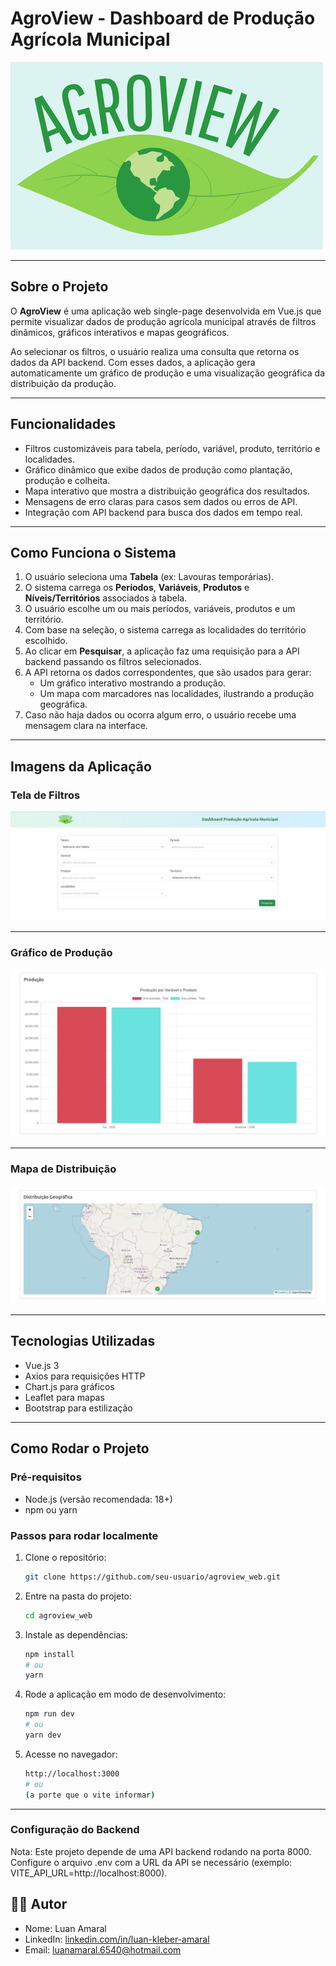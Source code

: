 # AgroView - Dashboard de Produção Agrícola Municipal

![Logo](./src/assets/logo_agroview.png)

---

## Sobre o Projeto

O **AgroView** é uma aplicação web single-page desenvolvida em Vue.js que permite visualizar dados de produção agrícola municipal através de filtros dinâmicos, gráficos interativos e mapas geográficos.

Ao selecionar os filtros, o usuário realiza uma consulta que retorna os dados da API backend. Com esses dados, a aplicação gera automaticamente um gráfico de produção e uma visualização geográfica da distribuição da produção.

---

## Funcionalidades

- Filtros customizáveis para tabela, período, variável, produto, território e localidades.
- Gráfico dinâmico que exibe dados de produção como plantação, produção e colheita.
- Mapa interativo que mostra a distribuição geográfica dos resultados.
- Mensagens de erro claras para casos sem dados ou erros de API.
- Integração com API backend para busca dos dados em tempo real.

---

## Como Funciona o Sistema

1. O usuário seleciona uma **Tabela** (ex: Lavouras temporárias).
2. O sistema carrega os **Períodos**, **Variáveis**, **Produtos** e **Níveis/Territórios** associados à tabela.
3. O usuário escolhe um ou mais períodos, variáveis, produtos e um território.
4. Com base na seleção, o sistema carrega as localidades do território escolhido.
5. Ao clicar em **Pesquisar**, a aplicação faz uma requisição para a API backend passando os filtros selecionados.
6. A API retorna os dados correspondentes, que são usados para gerar:
   - Um gráfico interativo mostrando a produção.
   - Um mapa com marcadores nas localidades, ilustrando a produção geográfica.
7. Caso não haja dados ou ocorra algum erro, o usuário recebe uma mensagem clara na interface.

---

## Imagens da Aplicação

### Tela de Filtros

![Tela de Filtros](./src/assets/imagem_filtros.png)

---

### Gráfico de Produção

![Gráfico de Produção](./src/assets/imagem_grafico.png)

---

### Mapa de Distribuição

![Mapa de Distribuição](./src/assets/imagem_mapa.png)

---

## Tecnologias Utilizadas

- Vue.js 3
- Axios para requisições HTTP
- Chart.js para gráficos
- Leaflet para mapas
- Bootstrap para estilização

---

## Como Rodar o Projeto

### Pré-requisitos

- Node.js (versão recomendada: 18+)
- npm ou yarn

### Passos para rodar localmente

1. Clone o repositório:
   ```bash
   git clone https://github.com/seu-usuario/agroview_web.git
   ```
2. Entre na pasta do projeto:

   ```bash
   cd agroview_web

   ```

3. Instale as dependências:

   ```bash
   npm install
   # ou
   yarn

   ```

4. Rode a aplicação em modo de desenvolvimento:

   ```bash
   npm run dev
   # ou
   yarn dev

   ```

5. Acesse no navegador:
   ```bash
   http://localhost:3000
   # ou
   (a porte que o vite informar)
   ```

---

### Configuração do Backend

Nota: Este projeto depende de uma API backend rodando na porta 8000. Configure o arquivo .env com a URL da API se necessário (exemplo: VITE_API_URL=http://localhost:8000).

## 👨‍💻 Autor

- Nome: Luan Amaral
- LinkedIn: [linkedin.com/in/luan-kleber-amaral](https://www.linkedin.com/in/luan-kleber-amaral-0b2abb187/)
- Email: luanamaral.6540@hotmail.com
